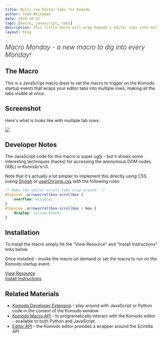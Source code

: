 ```yaml
---
title: Multi-row Editor Tabs for Komodo
author: Todd Whiteman
date: 2014-10-22
tags: [macro, javascript, tabs]
description: This little macro will wrap Komodo's editor tabs into multiple rows of tabs when there is not enough space to display all of them.
layout: blog
---
```


<div class="centered">
<h2 style="font-weight: 300; margin: 10px 0 25px 0"><em>Macro Monday - a new macro to dig into every Monday!</em></h2>
</div>

## The Macro

This is a JavaScript macro (best to set the macro to trigger on the Komodo
startup event) that wraps your editor tabs into multiple rows, making all the
tabs visible at once.

## Screenshot

Here's what is looks like with multiple tab rows:

<img src="/images/blog/2014-10/multi-row-editor-tabs.png" style="vertical-align: middle">

## Developer Notes

The JavaScript code for this macro is super ugly - but it shows some interesting
techniques (hacks) for accessing the anonymous DOM nodes (XBL) in Komodo's UI.

Note that it's actually a lot simpler to implement this directly using CSS
(using [Stylish][] or [userChrome.css][] with the following rules:

```CSS
/* Make the editor scroll tabs wrap around. */
#topview .arrowscrollbox-scrollbox {
	overflow: visible;
}
#topview .arrowscrollbox-scrollbox > box {
	display: inline-block;
}
```

## Installation

To install the macro simply hit the "View Resource" and "Install Instructions"
links below.

Once installed - invoke the macro on demand or set the macro to run on the
Komodo startup event.

<div class="centered">
    <div class="spacer"></div>
    <a href="http://komodoide.com/resources/macros/toddw-as--multi-row-editor-tabs/" class="button big primary">
        <i class="icon icon-eye"></i>
        View Resource
    </a>
    <div class="spacer-half"></div>
    <span>
        <i class="icon icon-question"></i>
        <a href="http://komodoide.com/resources/install-instructions/#pane-macro" target="_blank">Install Instructions</a>
    </span>
</div>

## Related Materials

* [Komodo Developer Extension][] - play around with JavaScript or Python code in
  the context of the Komodo window
* [Komodo Macro API][] - to programatically interact with the Komodo editor -
  available to both Python and JavaScript
* [Editor API][] - the Komodo editor provides a wrapper around the Scintilla API


[Stylish]: http://komodoide.com/resources/addons/jasonbarnabe--stylish/
[userChrome.css]: http://community.activestate.com/faq/customizing-the-komodo-ui
[Komodo Developer Extension]: /framed/?http://community.activestate.com/node/1824
[Komodo Macro API]: /framed/?http://docs.activestate.com/komodo/8.5/macroapi.html
[Editor API]: http://www.scintilla.org/ScintillaDoc.html
